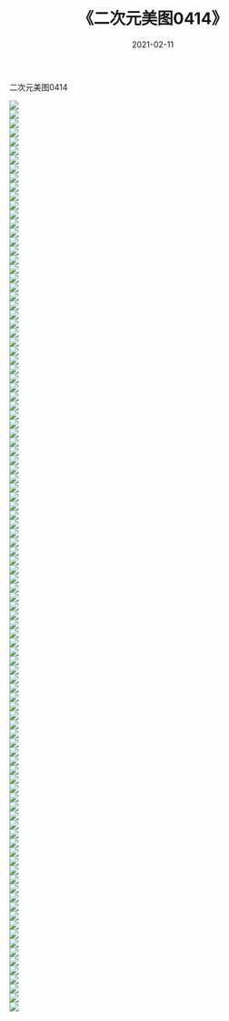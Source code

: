 ﻿---
layout: post
title:  《二次元美图0414》
date:   2021-02-11
img: http://imgx.orgx.ga/二次元/2021/二次元美图0414/000.jpg
categories: [美女, 清纯, 唯美]
---

二次元美图0414

 ![](http://imgx.orgx.ga/二次元/2021/二次元美图0414/001.jpg) <br>![](http://imgx.orgx.ga/二次元/2021/二次元美图0414/002.jpg) <br>![](http://imgx.orgx.ga/二次元/2021/二次元美图0414/003.jpg) <br>![](http://imgx.orgx.ga/二次元/2021/二次元美图0414/004.jpg) <br>![](http://imgx.orgx.ga/二次元/2021/二次元美图0414/005.jpg) <br>![](http://imgx.orgx.ga/二次元/2021/二次元美图0414/006.jpg) <br>![](http://imgx.orgx.ga/二次元/2021/二次元美图0414/007.jpg) <br>![](http://imgx.orgx.ga/二次元/2021/二次元美图0414/008.jpg) <br>![](http://imgx.orgx.ga/二次元/2021/二次元美图0414/009.jpg) <br>![](http://imgx.orgx.ga/二次元/2021/二次元美图0414/010.jpg) <br>![](http://imgx.orgx.ga/二次元/2021/二次元美图0414/011.jpg) <br>![](http://imgx.orgx.ga/二次元/2021/二次元美图0414/012.jpg) <br>![](http://imgx.orgx.ga/二次元/2021/二次元美图0414/013.jpg) <br>![](http://imgx.orgx.ga/二次元/2021/二次元美图0414/014.jpg) <br>![](http://imgx.orgx.ga/二次元/2021/二次元美图0414/015.jpg) <br>![](http://imgx.orgx.ga/二次元/2021/二次元美图0414/016.jpg) <br>![](http://imgx.orgx.ga/二次元/2021/二次元美图0414/017.jpg) <br>![](http://imgx.orgx.ga/二次元/2021/二次元美图0414/018.jpg) <br>![](http://imgx.orgx.ga/二次元/2021/二次元美图0414/019.jpg) <br>![](http://imgx.orgx.ga/二次元/2021/二次元美图0414/020.jpg) <br>![](http://imgx.orgx.ga/二次元/2021/二次元美图0414/021.jpg) <br>![](http://imgx.orgx.ga/二次元/2021/二次元美图0414/022.jpg) <br>![](http://imgx.orgx.ga/二次元/2021/二次元美图0414/023.jpg) <br>![](http://imgx.orgx.ga/二次元/2021/二次元美图0414/024.jpg) <br>![](http://imgx.orgx.ga/二次元/2021/二次元美图0414/025.jpg) <br>![](http://imgx.orgx.ga/二次元/2021/二次元美图0414/026.jpg) <br>![](http://imgx.orgx.ga/二次元/2021/二次元美图0414/027.jpg) <br>![](http://imgx.orgx.ga/二次元/2021/二次元美图0414/028.jpg) <br>![](http://imgx.orgx.ga/二次元/2021/二次元美图0414/029.jpg) <br>![](http://imgx.orgx.ga/二次元/2021/二次元美图0414/030.jpg) <br>![](http://imgx.orgx.ga/二次元/2021/二次元美图0414/031.jpg) <br>![](http://imgx.orgx.ga/二次元/2021/二次元美图0414/032.jpg) <br>![](http://imgx.orgx.ga/二次元/2021/二次元美图0414/033.jpg) <br>![](http://imgx.orgx.ga/二次元/2021/二次元美图0414/034.jpg) <br>![](http://imgx.orgx.ga/二次元/2021/二次元美图0414/035.jpg) <br>![](http://imgx.orgx.ga/二次元/2021/二次元美图0414/036.jpg) <br>![](http://imgx.orgx.ga/二次元/2021/二次元美图0414/037.jpg) <br>![](http://imgx.orgx.ga/二次元/2021/二次元美图0414/038.jpg) <br>![](http://imgx.orgx.ga/二次元/2021/二次元美图0414/039.jpg) <br>![](http://imgx.orgx.ga/二次元/2021/二次元美图0414/040.jpg) <br>![](http://imgx.orgx.ga/二次元/2021/二次元美图0414/041.jpg) <br>![](http://imgx.orgx.ga/二次元/2021/二次元美图0414/042.jpg) <br>![](http://imgx.orgx.ga/二次元/2021/二次元美图0414/043.jpg) <br>![](http://imgx.orgx.ga/二次元/2021/二次元美图0414/044.jpg) <br>![](http://imgx.orgx.ga/二次元/2021/二次元美图0414/045.jpg) <br>![](http://imgx.orgx.ga/二次元/2021/二次元美图0414/046.jpg) <br>![](http://imgx.orgx.ga/二次元/2021/二次元美图0414/047.jpg) <br>![](http://imgx.orgx.ga/二次元/2021/二次元美图0414/048.jpg) <br>![](http://imgx.orgx.ga/二次元/2021/二次元美图0414/049.jpg) <br>![](http://imgx.orgx.ga/二次元/2021/二次元美图0414/050.jpg) <br>![](http://imgx.orgx.ga/二次元/2021/二次元美图0414/051.jpg) <br>![](http://imgx.orgx.ga/二次元/2021/二次元美图0414/052.jpg) <br>![](http://imgx.orgx.ga/二次元/2021/二次元美图0414/053.jpg) <br>![](http://imgx.orgx.ga/二次元/2021/二次元美图0414/054.jpg) <br>![](http://imgx.orgx.ga/二次元/2021/二次元美图0414/055.jpg) <br>![](http://imgx.orgx.ga/二次元/2021/二次元美图0414/056.jpg) <br>![](http://imgx.orgx.ga/二次元/2021/二次元美图0414/057.jpg) <br>![](http://imgx.orgx.ga/二次元/2021/二次元美图0414/058.jpg) <br>![](http://imgx.orgx.ga/二次元/2021/二次元美图0414/059.jpg) <br>![](http://imgx.orgx.ga/二次元/2021/二次元美图0414/060.jpg) <br>![](http://imgx.orgx.ga/二次元/2021/二次元美图0414/061.jpg) <br>![](http://imgx.orgx.ga/二次元/2021/二次元美图0414/062.jpg) <br>![](http://imgx.orgx.ga/二次元/2021/二次元美图0414/063.jpg) <br>![](http://imgx.orgx.ga/二次元/2021/二次元美图0414/064.jpg) <br>![](http://imgx.orgx.ga/二次元/2021/二次元美图0414/065.jpg) <br>![](http://imgx.orgx.ga/二次元/2021/二次元美图0414/066.jpg) <br>![](http://imgx.orgx.ga/二次元/2021/二次元美图0414/067.jpg) <br>![](http://imgx.orgx.ga/二次元/2021/二次元美图0414/068.jpg) <br>![](http://imgx.orgx.ga/二次元/2021/二次元美图0414/069.jpg) <br>![](http://imgx.orgx.ga/二次元/2021/二次元美图0414/070.jpg) <br>![](http://imgx.orgx.ga/二次元/2021/二次元美图0414/071.jpg) <br>![](http://imgx.orgx.ga/二次元/2021/二次元美图0414/072.jpg) <br>![](http://imgx.orgx.ga/二次元/2021/二次元美图0414/073.jpg) <br>![](http://imgx.orgx.ga/二次元/2021/二次元美图0414/074.jpg) <br>![](http://imgx.orgx.ga/二次元/2021/二次元美图0414/075.jpg) <br>![](http://imgx.orgx.ga/二次元/2021/二次元美图0414/076.jpg) <br>![](http://imgx.orgx.ga/二次元/2021/二次元美图0414/077.jpg) <br>![](http://imgx.orgx.ga/二次元/2021/二次元美图0414/078.jpg) <br>![](http://imgx.orgx.ga/二次元/2021/二次元美图0414/079.jpg) <br>![](http://imgx.orgx.ga/二次元/2021/二次元美图0414/080.jpg) <br>![](http://imgx.orgx.ga/二次元/2021/二次元美图0414/081.jpg) <br>![](http://imgx.orgx.ga/二次元/2021/二次元美图0414/082.jpg) <br>![](http://imgx.orgx.ga/二次元/2021/二次元美图0414/083.jpg) <br>![](http://imgx.orgx.ga/二次元/2021/二次元美图0414/084.jpg) <br>![](http://imgx.orgx.ga/二次元/2021/二次元美图0414/085.jpg) <br>![](http://imgx.orgx.ga/二次元/2021/二次元美图0414/086.jpg) <br>![](http://imgx.orgx.ga/二次元/2021/二次元美图0414/087.jpg) <br>![](http://imgx.orgx.ga/二次元/2021/二次元美图0414/088.jpg) <br>![](http://imgx.orgx.ga/二次元/2021/二次元美图0414/089.jpg) <br>![](http://imgx.orgx.ga/二次元/2021/二次元美图0414/090.jpg) <br>![](http://imgx.orgx.ga/二次元/2021/二次元美图0414/091.jpg) <br>![](http://imgx.orgx.ga/二次元/2021/二次元美图0414/092.jpg) <br>![](http://imgx.orgx.ga/二次元/2021/二次元美图0414/093.jpg) <br>![](http://imgx.orgx.ga/二次元/2021/二次元美图0414/094.jpg) <br>![](http://imgx.orgx.ga/二次元/2021/二次元美图0414/095.jpg) <br>![](http://imgx.orgx.ga/二次元/2021/二次元美图0414/096.jpg) <br>![](http://imgx.orgx.ga/二次元/2021/二次元美图0414/097.jpg) <br>![](http://imgx.orgx.ga/二次元/2021/二次元美图0414/098.jpg) <br>![](http://imgx.orgx.ga/二次元/2021/二次元美图0414/099.jpg) <br>![](http://imgx.orgx.ga/二次元/2021/二次元美图0414/100.jpg) <br>